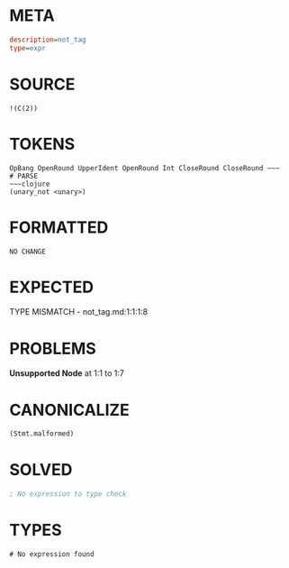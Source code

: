 # META
~~~ini
description=not_tag
type=expr
~~~
# SOURCE
~~~roc
!(C(2))
~~~
# TOKENS
~~~text
OpBang OpenRound UpperIdent OpenRound Int CloseRound CloseRound ~~~
# PARSE
~~~clojure
(unary_not <unary>)
~~~
# FORMATTED
~~~roc
NO CHANGE
~~~
# EXPECTED
TYPE MISMATCH - not_tag.md:1:1:1:8
# PROBLEMS
**Unsupported Node**
at 1:1 to 1:7

# CANONICALIZE
~~~clojure
(Stmt.malformed)
~~~
# SOLVED
~~~clojure
; No expression to type check
~~~
# TYPES
~~~roc
# No expression found
~~~
